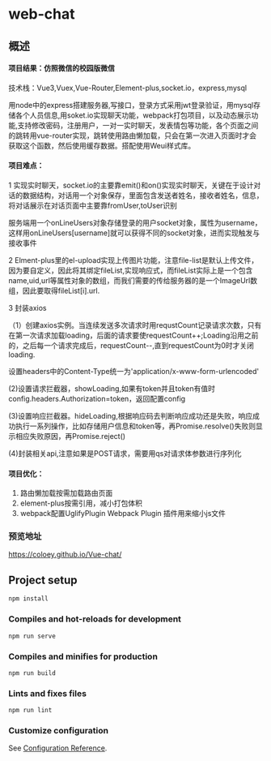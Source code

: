 # web-chat


## 概述

#### 项目结果：仿照微信的校园版微信

 技术栈：Vue3,Vuex,Vue-Router,Element-plus,socket.io，express,mysql

用node中的express搭建服务器,写接口，登录方式采用jwt登录验证，用mysql存储各个人员信息,用soket.io实现聊天功能，webpack打包项目，以及动态展示功能,支持修改密码，注册用户，一对一实时聊天，发表情包等功能，各个页面之间的跳转用vue-router实现，跳转使用路由懒加载，只会在第一次进入页面时才会获取这个函数，然后使用缓存数据。搭配使用Weui样式库。

#### 项目难点：

1 实现实时聊天，socket.io的主要靠emit()和on()实现实时聊天，关键在于设计对话的数据结构，对话用一个对象保存，里面包含发送者姓名，接收者姓名，信息，将对话展示在对话页面中主要靠fromUser,toUser识别

服务端用一个onLineUsers对象存储登录的用户socket对象，属性为username，这样用onLineUsers[username]就可以获得不同的socket对象，进而实现触发与接收事件

2 Elment-plus里的el-upload实现上传图片功能，注意file-list是默认上传文件，因为要自定义，因此将其绑定fileList,实现响应式，而fileList实际上是一个包含name,uid,url等属性对象的数组，而我们需要的传给服务器的是一个ImageUrl数组，因此要取得fileList[i].url.

3 封装axios

（1）创建axios实例。当连续发送多次请求时用requstCount记录请求次数，只有在第一次请求加载loading，后面的请求要使requestCount++;Loading沿用之前的，之后每一个请求完成后，requestCount--,直到requestCount为0时才关闭loading.

设置headers中的Content-Type统一为'application/x-www-form-urlencoded'

(2)设置请求拦截器，showLoading,如果有token并且token有值时config.headers.Authorization=token，返回配置config

(3)设置响应拦截器。hideLoading,根据响应码去判断响应成功还是失败，响应成功执行一系列操作，比如存储用户信息和token等，再Promise.resolve()失败则显示相应失败原因，再Promise.reject()

(4)封装相关api,注意如果是POST请求，需要用qs对请求体参数进行序列化
#### 项目优化：
1. 路由懒加载按需加载路由页面
2. element-plus按需引用，减小打包体积
3. webpack配置UglifyPlugin Webpack Plugin 插件用来缩小js文件

### 预览地址

https://coloey.github.io/Vue-chat/

## Project setup

```
npm install
```

### Compiles and hot-reloads for development
```
npm run serve
```

### Compiles and minifies for production
```
npm run build
```

### Lints and fixes files
```
npm run lint
```

### Customize configuration
See [Configuration Reference](https://cli.vuejs.org/config/).


